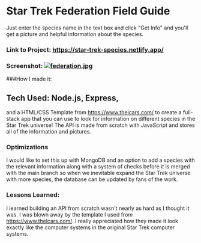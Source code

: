 # Star Trek Federation Field Guide 

Just enter the species name in the text box and click "Get Info" and you'll get a picture and helpful information about the species.

### Link to Project: https://star-trek-species.netlify.app/

### Screenshot: [![federation.jpg](https://i.postimg.cc/WzfpyFZp/federation.jpg)](https://postimg.cc/y3czgNn2)

###How I made it:

## Tech Used: Node.js, Express, 

and a HTML/CSS Template from https://www.thelcars.com/ to create a full-stack app that you can use to look for information on different species in the Star Trek universe! The API is made from scratch with JavaScript and stores all of the information and pictures.

### Optimizations

I would like to set this up with MongoDB and an option to add a species with the relevant information along with a system of checks before it is merged with the main branch so when we inevitable expand the Star Trek universe with more species, the database can be updated by fans of the work.

### Lessons Learned: 

I learned building an API from scratch wasn't nearly as hard as I thought it was. I was blown away by the template I used from https://www.thelcars.com/. I really appreciated how they made it look exactly like the computer systems in the original Star Trek computer systems. 

